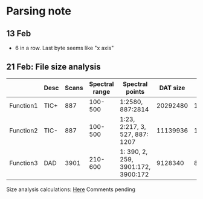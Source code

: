 # Parsing note

## 13 Feb
* 6 in a row. Last byte seems like "x axis"

## 21 Feb: File size analysis

||Desc|Scans|Spectral range|Spectral points|DAT size|IDX size|STS size|
|--|--|--|--|--|--|--|--|
|Function1|TIC+|887|100-500|1:2580, 887:2814|20292480|19514|138239|
|Function2|TIC-|887|100-500|1:23, 2:217, 3, 527, 887: 1207|11139936|19514|138239|
|Function3|DAD|3901|210-600|1: 390, 2, 259, 3901:172, 3900:172|9128340|85822|-|

Size analysis calculations:
[Here](https://docs.google.com/spreadsheets/d/1MsC3vxKqi8805vH02juFBxap4zO-_4S6p9Yg0vwdXMM/edit?usp=sharing)
Comments pending
